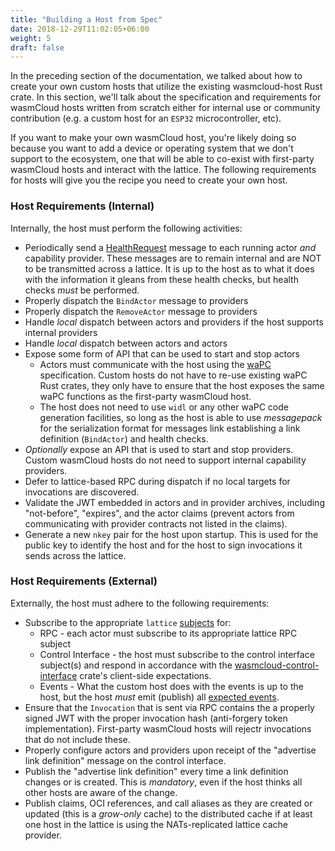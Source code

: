 ```yaml
---
title: "Building a Host from Spec"
date: 2018-12-29T11:02:05+06:00
weight: 5
draft: false
---
```


In the preceding section of the documentation, we talked about how to create your own custom hosts that utilize
the existing wasmcloud-host Rust crate. In this section, we'll talk about the specification and requirements for wasmCloud
hosts written from scratch either for internal use or community contribution (e.g. a custom host for an `ESP32` microcontroller, etc).

If you want to make your own wasmCloud host, you're likely doing so because you want to add a device or operating system that we don't support to the ecosystem, one that will be able to co-exist with first-party wasmCloud hosts and interact with the lattice. The following requirements for hosts will give you the recipe you need to create your own host.

### Host Requirements (Internal)

Internally, the host must perform the following activities:

* Periodically send a [HealthRequest](https://github.com/wasmCloud/actor-interfaces/blob/main/actor-core/core.widl#L24) message to each running actor _and_ capability provider. These messages are to remain internal and are NOT to be transmitted across a lattice. It is up to the host as to what it does with the information it gleans from these health checks, but health checks _must_ be performed.
* Properly dispatch the `BindActor` message to providers  
* Properly dispatch the `RemoveActor` message to providers
* Handle _local_ dispatch between actors and providers if the host supports internal providers
* Handle _local_ dispatch between actors and actors
* Expose some form of API that can be used to start and stop actors
  * Actors must communicate with the host using the [waPC](/reference/wapc) specification. Custom hosts do not have to re-use existing waPC Rust crates, they only have to ensure that the host exposes the same waPC functions as the first-party wasmCloud host.
  * The host does not need to use `widl` or any other waPC code generation facilities, so long as the host is able to use _messagepack_ for the serialization format for messages link establishing a link definition (`BindActor`) and health checks.
* _Optionally_ expose an API that is used to start and stop providers. Custom wasmCloud hosts do not need to support internal capability providers.
* Defer to lattice-based RPC during dispatch if no local targets for invocations are discovered.
* Validate the JWT embedded in actors and in provider archives, including "not-before", "expires", and the actor claims (prevent actors from communicating with provider contracts not listed in the claims).
* Generate a new `nkey` pair for the host upon startup. This is used for the public key to identify the host and for the host to sign invocations it sends across the lattice.

### Host Requirements (External)

Externally, the host must adhere to the following requirements:

* Subscribe to the appropriate `lattice` [subjects](https://github.com/wasmCloud/wasmCloud/blob/main/crates/wasmcloud-control-interface/src/broker.rs) for:
  * RPC - each actor must subscribe to its appropriate lattice RPC subject
  * Control Interface - the host must subscribe to the control interface subject(s) and respond in accordance with the [wasmcloud-control-interface](https://github.com/wasmCloud/wasmCloud/tree/main/crates/wasmcloud-control-interface) crate's client-side expectations.
  * Events - What the custom host does with the events is up to the host, but the host _must_ emit (publish) all [expected events](https://github.com/wasmCloud/wasmCloud/blob/main/crates/wasmcloud-control-interface/src/events.rs#L27).
* Ensure that the `Invocation` that is sent via RPC contains the a properly signed JWT with the proper invocation hash (anti-forgery token implementation). First-party wasmCloud hosts will rejectr invocations that do not include these.
* Properly configure actors and providers upon receipt of the "advertise link definition" message on the control interface.
* Publish the "advertise link definition" every time a link definition changes or is created. This is _mandatory_, even if the host thinks all other hosts are aware of the change.
* Publish claims, OCI references, and call aliases as they are created or updated (this is a _grow-only_ cache) to the distributed cache if at least one host in the lattice is using the NATs-replicated lattice cache provider.

